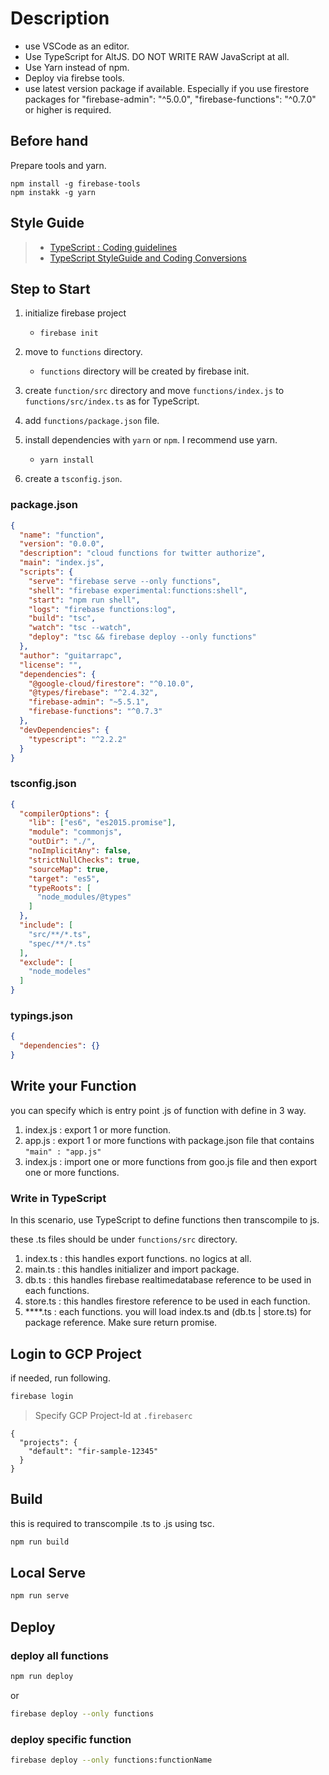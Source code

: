 # Description

- use VSCode as an editor.
- Use TypeScript for AltJS. DO NOT WRITE RAW JavaScript at all.
- Use Yarn instead of npm.
- Deploy via firebse tools.
- use latest version package if available. Especially if you use firestore packages for "firebase-admin": "^5.0.0", "firebase-functions": "^0.7.0" or higher is required.

## Before hand

Prepare tools and yarn.

```
npm install -g firebase-tools
npm instakk -g yarn
```

## Style Guide

> - [TypeScript : Coding guidelines](https://github.com/Microsoft/TypeScript/wiki/Coding-guidelines)
> - [TypeScript StyleGuide and Coding Conversions](https://github.com/basarat/typescript-book/blob/master/docs/styleguide/styleguide.md)

## Step to Start

1. initialize firebase project
    - `firebase init`

1. move to `functions` directory.
    - `functions` directory will be created by firebase init.

1. create `function/src` directory and move `functions/index.js` to `functions/src/index.ts` as for TypeScript.

1. add `functions/package.json` file.
1. install dependencies with `yarn` or `npm`. I recommend use yarn.
    - `yarn install`

1. create a `tsconfig.json`.

### package.json

```package.json
{
  "name": "function",
  "version": "0.0.0",
  "description": "cloud functions for twitter authorize",
  "main": "index.js",
  "scripts": {
    "serve": "firebase serve --only functions",
    "shell": "firebase experimental:functions:shell",
    "start": "npm run shell",
    "logs": "firebase functions:log",
    "build": "tsc",
    "watch": "tsc --watch",
    "deploy": "tsc && firebase deploy --only functions"
  },
  "author": "guitarrapc",
  "license": "",
  "dependencies": {
    "@google-cloud/firestore": "^0.10.0",
    "@types/firebase": "^2.4.32",
    "firebase-admin": "~5.5.1",
    "firebase-functions": "^0.7.3"
  },
  "devDependencies": {
    "typescript": "^2.2.2"
  }
}
```

### tsconfig.json

```tsconfig.json
{
  "compilerOptions": {
    "lib": ["es6", "es2015.promise"],
    "module": "commonjs",
    "outDir": "./",
    "noImplicitAny": false,
    "strictNullChecks": true,
    "sourceMap": true,
    "target": "es5",
    "typeRoots": [
      "node_modules/@types"
    ]
  },
  "include": [
    "src/**/*.ts",
    "spec/**/*.ts"
  ],
  "exclude": [
    "node_modeles"
  ]
}
```

### typings.json

```typings.json
{
  "dependencies": {}
}
```

## Write your Function

you can specify which is entry point .js of function with define in 3 way.

1. index.js : export 1 or more function.
1. app.js : export 1 or more functions with package.json file that contains `"main" : "app.js"`
1. index.js : import one or more functions from goo.js file and then export one or more functions.

### Write in TypeScript

In this scenario, use TypeScript to define functions then transcompile to js.

these .ts files should be under `functions/src` directory.

1. index.ts : this handles export functions. no logics at all.
1. main.ts : this handles initializer and import package.
1. db.ts : this handles firebase realtimedatabase reference to be used in each functions.
1. store.ts : this handles firestore reference to be used in each function.
1. ****.ts : each functions. you will load index.ts and (db.ts | store.ts) for package reference. Make sure return promise.

## Login to GCP Project

if needed, run following.

```bash
firebase login
```

> Specify GCP Project-Id at `.firebaserc`

```.firebaserc
{
  "projects": {
    "default": "fir-sample-12345"
  }
}
```

## Build

this is required to transcompile .ts to .js using tsc.

```bash
npm run build
```

## Local Serve


```bash
npm run serve
```

## Deploy

### deploy all functions

```bash
npm run deploy
```

or

```bash
firebase deploy --only functions
```

### deploy specific function

```bash
firebase deploy --only functions:functionName
```
